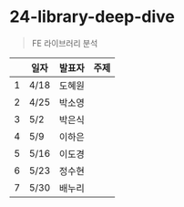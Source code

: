 # 24-library-deep-dive

>  FE 라이브러리 분석

|  | 일자  | 발표자 | 주제 |
|--|------|------|------|
| 1| 4/18 | 도혜원 | |
| 2| 4/25 | 박소영 | |
| 3| 5/2  | 박은식 | |
| 4| 5/9  | 이하은 | |
| 5| 5/16 | 이도경 | |
| 6| 5/23 | 정수현 | |
| 7| 5/30 | 배누리 | |